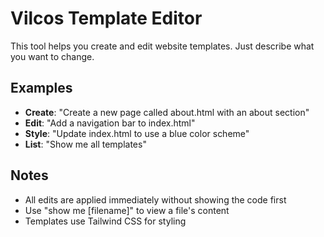 # Vilcos Template Editor

This tool helps you create and edit website templates. Just describe what you want to change.

## Examples

- **Create**: "Create a new page called about.html with an about section"
- **Edit**: "Add a navigation bar to index.html"
- **Style**: "Update index.html to use a blue color scheme"
- **List**: "Show me all templates"

## Notes

- All edits are applied immediately without showing the code first
- Use "show me [filename]" to view a file's content
- Templates use Tailwind CSS for styling 